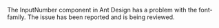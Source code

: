 The InputNumber component in Ant Design has a problem with the font-family. The issue has been reported and is being reviewed.
